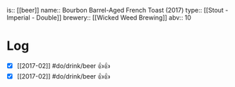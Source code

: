 is:: [[beer]]
name:: Bourbon Barrel-Aged French Toast (2017)
type:: [[Stout - Imperial - Double]]
brewery:: [[Wicked Weed Brewing]]
abv:: 10

# Log
- [x] [[2017-02]] #do/drink/beer 👍👍
- [x] [[2017-02]] #do/drink/beer 👍👍
